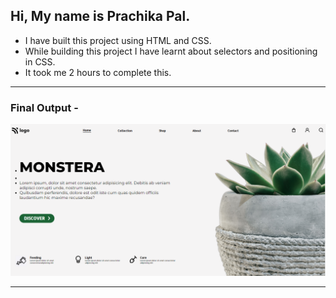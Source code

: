 ## Hi, My name is Prachika Pal.

- I have built this project using HTML and CSS.
- While building this project I have learnt about selectors and positioning in CSS.
- It took me 2 hours to complete this.

***

### Final Output - 

![Final Output](./photos/final_image.PNG)

***





